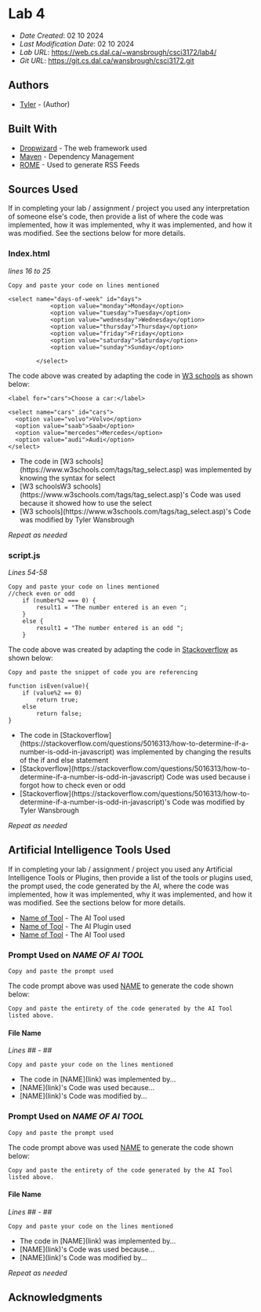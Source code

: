 # Lab 4

* *Date Created*: 02 10 2024
* *Last Modification Date*: 02 10 2024
* *Lab URL*: <https://web.cs.dal.ca/~wansbrough/csci3172/lab4/>
* *Git URL*: <https://git.cs.dal.ca/wansbrough/csci3172.git>


## Authors


* [Tyler](ty868750@dal.ca) - (Author)


## Built With

<!--- Provide a list of the frameworks used to build this application, your list should include the name of the framework used, the url where the framework is available for download and what the framework was used for, see the example below --->

* [Dropwizard](http://www.dropwizard.io/1.0.2/docs/) - The web framework used
* [Maven](https://maven.apache.org/) - Dependency Management
* [ROME](https://rometools.github.io/rome/) - Used to generate RSS Feeds



## Sources Used

If in completing your lab / assignment / project you used any interpretation of someone else's code, then provide a list of where the code was implemented, how it was implemented, why it was implemented, and how it was modified. See the sections below for more details.


### Index.html

*lines 16 to 25*

```
Copy and paste your code on lines mentioned 

<select name="days-of-week" id="days">
            <option value="monday">Monday</option>
            <option value="tuesday">Tuesday</option>
            <option value="wednesday">Wednesday</option>
            <option value="thursday">Thursday</option>
            <option value="friday">Friday</option>
            <option value="saturday">Saturday</option>
            <option value="sunday">Sunday</option>

        </select>

```

The code above was created by adapting the code in [W3 schools](https://www.w3schools.com/tags/tag_select.asp) as shown below: 

```
<label for="cars">Choose a car:</label>

<select name="cars" id="cars">
  <option value="volvo">Volvo</option>
  <option value="saab">Saab</option>
  <option value="mercedes">Mercedes</option>
  <option value="audi">Audi</option>
</select>

```

- <!---How---> The code in [W3 schools](https://www.w3schools.com/tags/tag_select.asp) was implemented by knowing the syntax for select
- <!---Why---> [W3 schoolsW3 schools](https://www.w3schools.com/tags/tag_select.asp)'s Code was used because it showed how to use the select 
- <!---How---> [W3 schools](https://www.w3schools.com/tags/tag_select.asp)'s Code was modified by Tyler Wansbrough

*Repeat as needed*


### script.js

*Lines 54-58*

```
Copy and paste your code on lines mentioned 
//check even or odd
    if (number%2 === 0) {
        result1 = "The number entered is an even ";
    }
    else {
        result1 = "The number entered is an odd ";
    }

```

The code above was created by adapting the code in [Stackoverflow](https://stackoverflow.com/questions/5016313/how-to-determine-if-a-number-is-odd-in-javascript) as shown below: 

```
Copy and paste the snippet of code you are referencing

function isEven(value){
    if (value%2 == 0)
        return true;
    else
        return false;
}

```

- <!---How---> The code in [Stackoverflow](https://stackoverflow.com/questions/5016313/how-to-determine-if-a-number-is-odd-in-javascript) was implemented by changing the results of the if and else statement
- <!---Why---> [Stackoverflow](https://stackoverflow.com/questions/5016313/how-to-determine-if-a-number-is-odd-in-javascript) Code was used because i forgot how to check even or odd
- <!---How---> [Stackoverflow](https://stackoverflow.com/questions/5016313/how-to-determine-if-a-number-is-odd-in-javascript)'s Code was modified by Tyler Wansbrough

*Repeat as needed*



## Artificial Intelligence Tools Used
If in completing your lab / assignment / project you used any Artificial Intelligence Tools or Plugins, then provide a list of the tools or plugins used, the prompt used, the code generated by the AI, where the code was implemented, how it was implemented, why it was implemented, and how it was modified. See the sections below for more details.

* [Name of Tool](http://www.dropwizard.io/1.0.2/docs/) - The AI Tool used
* [Name of Tool](http://www.dropwizard.io/1.0.2/docs/) - The AI Plugin used
* [Name of Tool](http://www.dropwizard.io/1.0.2/docs/) - The AI Tool used


### Prompt Used on *NAME OF AI TOOL*

```
Copy and paste the prompt used 

```

The code prompt above was used [NAME](link) to generate the code shown below: 

```
Copy and paste the entirety of the code generated by the AI Tool listed above.

```

#### File Name
*Lines ## - ##*

```
Copy and paste your code on the lines mentioned

```

- <!---How---> The code in [NAME](link) was implemented by...
- <!---Why---> [NAME](link)'s Code was used because...
- <!---How---> [NAME](link)'s Code was modified by...


### Prompt Used on *NAME OF AI TOOL*

```
Copy and paste the prompt used 

```

The code prompt above was used [NAME](link) to generate the code shown below: 

```
Copy and paste the entirety of the code generated by the AI Tool listed above.

```

#### File Name
*Lines ## - ##*

```
Copy and paste your code on the lines mentioned

```

- <!---How---> The code in [NAME](link) was implemented by...
- <!---Why---> [NAME](link)'s Code was used because...
- <!---How---> [NAME](link)'s Code was modified by...


*Repeat as needed*



## Acknowledgments





